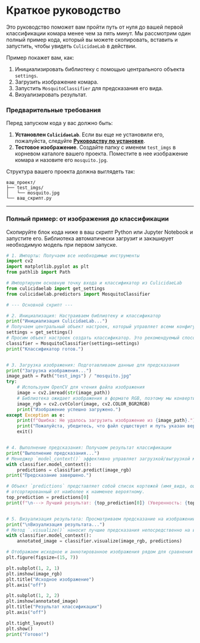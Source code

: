 # Краткое руководство

Это руководство поможет вам пройти путь от нуля до вашей первой классификации комара менее чем за пять минут. Мы рассмотрим один полный пример кода, который вы можете скопировать, вставить и запустить, чтобы увидеть `CulicidaeLab` в действии.

Пример покажет вам, как:

1.  Инициализировать библиотеку с помощью центрального объекта `settings`.
2.  Загрузить изображение комара.
3.  Запустить `MosquitoClassifier` для предсказания его вида.
4.  Визуализировать результат.

### Предварительные требования

Перед запуском кода у вас должно быть:

1.  **Установлен `CulicidaeLab`**. Если вы еще не установили его, пожалуйста, следуйте **[Руководству по установке](./installation.md)**.
2.  **Тестовое изображение**. Создайте папку с именем `test_imgs` в корневом каталоге вашего проекта. Поместите в нее изображение комара и назовите его `mosquito.jpg`.

Структура вашего проекта должна выглядеть так:
```
ваш_проект/
├── test_imgs/
│   └── mosquito.jpg
└── ваш_скрипт.py
```

---

### Полный пример: от изображения до классификации

Скопируйте блок кода ниже в ваш скрипт Python или Jupyter Notebook и запустите его. Библиотека автоматически загрузит и закэширует необходимую модель при первом запуске.

```python
# 1. Импорты: Получаем все необходимые инструменты
import cv2
import matplotlib.pyplot as plt
from pathlib import Path

# Импортируем основную точку входа и классификатор из CulicidaeLab
from culicidaelab import get_settings
from culicidaelab.predictors import MosquitoClassifier

# --- Основной скрипт ---

# 2. Инициализация: Настраиваем библиотеку и классификатор
print("Инициализация CulicidaeLab...")
# Получаем центральный объект настроек, который управляет всеми конфигурациями.
settings = get_settings()
# Просим объект настроек создать классификатор. Это рекомендуемый способ.
classifier = MosquitoClassifier(settings=settings)
print("Классификатор готов.")


# 3. Загрузка изображения: Подготавливаем данные для предсказания
print("Загрузка изображения...")
image_path = Path("test_imgs") / "mosquito.jpg"
try:
    # Используем OpenCV для чтения файла изображения
    image = cv2.imread(str(image_path))
    # Библиотека ожидает изображения в формате RGB, поэтому мы конвертируем из формата BGR по умолчанию в OpenCV
    image_rgb = cv2.cvtColor(image, cv2.COLOR_BGR2RGB)
    print("Изображение успешно загружено.")
except Exception as e:
    print(f"Ошибка: Не удалось загрузить изображение из {image_path}.")
    print("Пожалуйста, убедитесь, что файл существует и путь указан верно.")
    exit()


# 4. Выполнение предсказания: Получаем результат классификации
print("Выполнение предсказания...")
# Менеджер `model_context()` эффективно управляет загрузкой/выгрузкой модели из памяти.
with classifier.model_context():
    predictions = classifier.predict(image_rgb)
print("Предсказание завершено.")

# Объект `predictions` представляет собой список кортежей (имя_вида, оценка_уверенности),
# отсортированный от наиболее к наименее вероятному.
top_prediction = predictions[0]
print(f"\n---> Лучший результат: {top_prediction[0]} (Уверенность: {top_prediction[1]:.2%})")


# 5. Визуализация результата: Просматриваем предсказание на изображении
print("\nВизуализация результата...")
# Метод `.visualize()` наносит лучшие предсказания непосредственно на изображение.
with classifier.model_context():
    annotated_image = classifier.visualize(image_rgb, predictions)

# Отображаем исходное и аннотированное изображения рядом для сравнения
plt.figure(figsize=(15, 7))

plt.subplot(1, 2, 1)
plt.imshow(image_rgb)
plt.title("Исходное изображение")
plt.axis("off")

plt.subplot(1, 2, 2)
plt.imshow(annotated_image)
plt.title("Результат классификации")
plt.axis("off")

plt.tight_layout()
plt.show()
print("Готово!")
```
